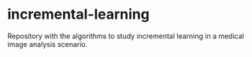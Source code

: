 # incremental-learning
Repository with the algorithms to study incremental learning in a medical image analysis scenario.
